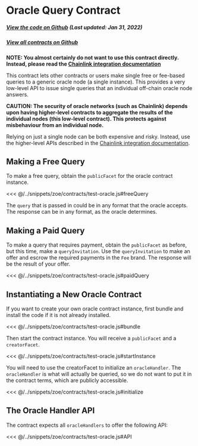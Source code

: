 # Oracle Query Contract

<Zoe-Version/>

##### [View the code on Github](https://github.com/Agoric/agoric-sdk/blob/4c4da6a7ae76aebbff2af48613008978eb04462b/packages/zoe/src/contracts/oracle.js) (Last updated: Jan 31, 2022)
##### [View all contracts on Github](https://github.com/Agoric/agoric-sdk/tree/master/packages/zoe/src/contracts)

**NOTE: You almost certainly do not want to use this contract directly.
Instead, please read the [Chainlink integration
documentation](/guides/chainlink-integration.md)**

This contract lets other contracts or users make single free or fee-based
queries to a generic oracle node (a single instance).  This provides a very
low-level API to issue single queries that an individual off-chain oracle node
answers.

**CAUTION: The security of oracle networks (such as Chainlink) depends upon
having higher-level contracts to aggregate the results of the individual nodes
(this low-level contract).  This protects against misbehaviour from an
individual node.**

Relying on just a single node can be both expensive and risky. Instead, use the
higher-level APIs described in the [Chainlink integration
documentation](/guides/chainlink-integration.md).

## Making a Free Query

To make a free query, obtain the `publicFacet` for the oracle contract
instance.

<<< @/../snippets/zoe/contracts/test-oracle.js#freeQuery

The `query` that is passed in could be in any format that the
oracle accepts. The response can be in any format, as the oracle determines.

## Making a Paid Query

To make a query that requires payment, obtain the `publicFacet` as
before, but this time, make a `queryInvitation`. Use the
`queryInvitation` to make an offer and escrow the required payments in
the `Fee` brand. The response will be the result of your offer.

<<< @/../snippets/zoe/contracts/test-oracle.js#paidQuery

## Instantiating a New Oracle Contract

If you want to create your own oracle contract instance, first bundle
and install the code if it is not already installed.

<<< @/../snippets/zoe/contracts/test-oracle.js#bundle

Then start the contract instance. You will receive a `publicFacet` and
a `creatorFacet`.

<<< @/../snippets/zoe/contracts/test-oracle.js#startInstance

You will need to use the creatorFacet to initialize an
`oracleHandler`. The `oracleHandler` is what will actually be queried,
so we do not want to put it in the contract terms, which are publicly
accessible.

<<< @/../snippets/zoe/contracts/test-oracle.js#initialize

## The Oracle Handler API

The contract expects all `oracleHandlers` to offer the following API:

<<< @/../snippets/zoe/contracts/test-oracle.js#API

